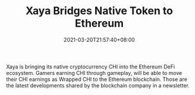 ﻿---
title: "Xaya Bridges Native Token to Ethereum"
date: 2021-03-20T21:57:40+08:00
lastmod: 2021-03-20T16:45:40+08:00
draft: false
authors: ["Ethel"]
description: "Xaya is bringing its native cryptocurrency CHI into the Ethereum DeFi ecosystem. Gamers earning CHI through gameplay, will be able to move their CHI earnings as Wrapped CHI to the Ethereum blockchain. Those are the latest developments shared by the blockchain company in a newsletter."
featuredImage: "xaya-bridges-native-token-to-ethereum.png"
tags: ["Virtual World","Play to Earn"]
categories: ["news"]
news: ["Virtual World"]
weight: 
lightgallery: true
pinned: false
recommend: false
recommend1: false
---

Xaya is bringing its native cryptocurrency CHI into the Ethereum DeFi ecosystem. Gamers earning CHI through gameplay, will be able to move their CHI earnings as Wrapped CHI to the Ethereum blockchain. Those are the latest developments shared by the blockchain company in a newsletter.

<!--more-->

